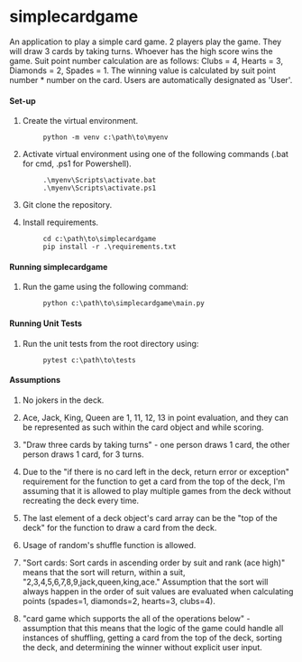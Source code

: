 # simplecardgame 

An application to play a simple card game. 2 players play the game. They will draw 3 cards by taking turns. Whoever has the high score wins the game. Suit point number calculation are as follows: Clubs = 4, Hearts = 3, Diamonds = 2, Spades = 1. The winning value is calculated by suit point number * number on the card. Users are automatically designated as 'User'.

#### Set-up

1. Create the virtual environment.

            python -m venv c:\path\to\myenv

2. Activate virtual environment using one of the following commands (.bat for cmd, .ps1 for Powershell).

            .\myenv\Scripts\activate.bat
            .\myenv\Scripts\activate.ps1

2. Git clone the repository.

3. Install requirements.

            cd c:\path\to\simplecardgame
            pip install -r .\requirements.txt 

#### Running simplecardgame

1. Run the game using the following command:

            python c:\path\to\simplecardgame\main.py

#### Running Unit Tests

1. Run the unit tests from the root directory using:

            pytest c:\path\to\tests

#### Assumptions

1. No jokers in the deck.

2. Ace, Jack, King, Queen are 1, 11, 12, 13 in point evaluation, and they can be represented as such within the card object and while scoring.

3. "Draw three cards by taking turns" - one person draws 1 card, the other person draws 1 card, for 3 turns.

4. Due to the "if there is no card left in the deck, return error or exception" requirement for the function to get a card from the top of the deck, I'm assuming that it is allowed to play multiple games from the deck without recreating the deck every time.

5. The last element of a deck object's card array can be the "top of the deck" for the function to draw a card from the deck.  

6. Usage of random's shuffle function is allowed.

7. "Sort cards:  Sort cards in ascending order by suit and rank (ace high)" means that the sort will return, within a suit, "2,3,4,5,6,7,8,9,jack,queen,king,ace." Assumption that the sort will always happen in the order of suit values are evaluated when calculating points (spades=1, diamonds=2, hearts=3, clubs=4).

8. "card game which supports the all of the operations below" - assumption that this means that the logic of the game could handle all instances of shuffling, getting a card from the top of the deck, sorting the deck, and determining the winner without explicit user input.
